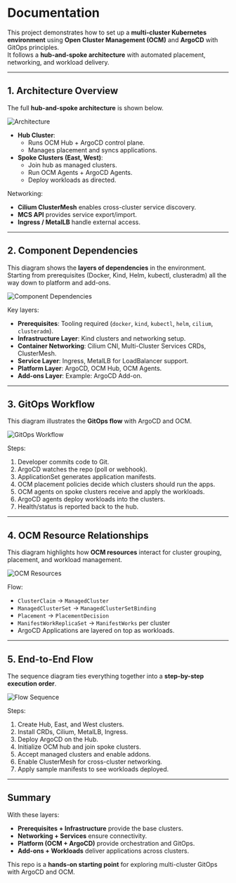 # Documentation

This project demonstrates how to set up a **multi-cluster Kubernetes environment** using **Open Cluster Management (OCM)** and **ArgoCD** with GitOps principles.  
It follows a **hub-and-spoke architecture** with automated placement, networking, and workload delivery.

---

## 1. Architecture Overview

The full **hub-and-spoke architecture** is shown below.  

![Architecture](./assets/architecture.png)

- **Hub Cluster**:
  - Runs OCM Hub + ArgoCD control plane.
  - Manages placement and syncs applications.
- **Spoke Clusters (East, West)**:
  - Join hub as managed clusters.
  - Run OCM Agents + ArgoCD Agents.
  - Deploy workloads as directed.

Networking:  
- **Cilium ClusterMesh** enables cross-cluster service discovery.  
- **MCS API** provides service export/import.  
- **Ingress / MetalLB** handle external access.

---

## 2. Component Dependencies

This diagram shows the **layers of dependencies** in the environment.  
Starting from prerequisites (Docker, Kind, Helm, kubectl, clusteradm) all the way down to platform and add-ons.

![Component Dependencies](./assets/component-dependencies.png)

Key layers:
- **Prerequisites**: Tooling required (`docker`, `kind`, `kubectl`, `helm`, `cilium`, `clusteradm`).
- **Infrastructure Layer**: Kind clusters and networking setup.
- **Container Networking**: Cilium CNI, Multi-Cluster Services CRDs, ClusterMesh.
- **Service Layer**: Ingress, MetalLB for LoadBalancer support.
- **Platform Layer**: ArgoCD, OCM Hub, OCM Agents.
- **Add-ons Layer**: Example: ArgoCD Add-on.

---

## 3. GitOps Workflow

This diagram illustrates the **GitOps flow** with ArgoCD and OCM.  

![GitOps Workflow](./assets/gitops-workflow.png)

Steps:
1. Developer commits code to Git.
2. ArgoCD watches the repo (poll or webhook).
3. ApplicationSet generates application manifests.
4. OCM placement policies decide which clusters should run the apps.
5. OCM agents on spoke clusters receive and apply the workloads.
6. ArgoCD agents deploy workloads into the clusters.
7. Health/status is reported back to the hub.

---

## 4. OCM Resource Relationships

This diagram highlights how **OCM resources** interact for cluster grouping, placement, and workload management.  

![OCM Resources](./assets/ocm-resources-relationship.png)

Flow:
- `ClusterClaim` → `ManagedCluster`
- `ManagedClusterSet` → `ManagedClusterSetBinding`
- `Placement` → `PlacementDecision`
- `ManifestWorkReplicaSet` → `ManifestWorks` per cluster
- ArgoCD Applications are layered on top as workloads.

---


## 5. End-to-End Flow

The sequence diagram ties everything together into a **step-by-step execution order**.  

![Flow Sequence](./assets/flowsequence.png)

Steps:
1. Create Hub, East, and West clusters.
2. Install CRDs, Cilium, MetalLB, Ingress.
3. Deploy ArgoCD on the Hub.
4. Initialize OCM hub and join spoke clusters.
5. Accept managed clusters and enable addons.
6. Enable ClusterMesh for cross-cluster networking.
7. Apply sample manifests to see workloads deployed.

---

## Summary

With these layers:
- **Prerequisites + Infrastructure** provide the base clusters.
- **Networking + Services** ensure connectivity.
- **Platform (OCM + ArgoCD)** provide orchestration and GitOps.
- **Add-ons + Workloads** deliver applications across clusters.

This repo is a **hands-on starting point** for exploring multi-cluster GitOps with ArgoCD and OCM.
